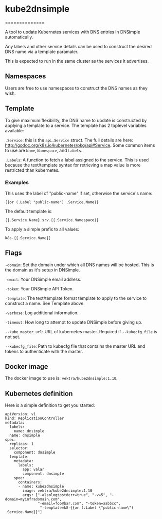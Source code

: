 # kube2dnsimple
==============

A tool to update Kubernetes services with DNS entries in DNSimple automatically.

Any labels and other service details can be used to construct the desired
DNS name via a template paramater.

This is expected to run in the same cluster as the services it advertises.

## Namespaces

Users are free to use namespaces to construct the DNS names as they wish.

## Template

To give maximum flexibility, the DNS name to update is constructed by applying
a template to a service. The template has 2 toplevel variables available:

`.Service`: this is the `api.Service` struct. The full details are here: http://godoc.org/k8s.io/kubernetes/pkg/api#Service. Some common items to use are `Name`, `Namespace`, and `Labels`.

`.Labels`: A function to fetch a label assigned to the service. This is used because the text/template syntax for retrieving a map value is more restricted than kubernetes.

### Examples

This uses the label of "public-name" if set, otherwise the service's name:

`{{or (.Label "public-name") .Service.Name}}`

The default template is:

`{{.Service.Name}.srv.{{.Service.Namespace}}`

To apply a simple prefix to all values:

`k8s-{{.Service.Name}}`


## Flags

`-domain`: Set the domain under which all DNS names will be hosted. This is
the domain as it's setup in DNSimple.

`-email`: Your DNSimple email address.

`-token`: Your DNSimple API Token.

`-template`: The text/template format template to apply to the service to
construct a name. See Template above.

`-verbose`: Log additional information.

`-timeout`: How long to attempt to update DNSimple before giving up.

`--kube_master_url`: URL of kubernetes master. Required if `--kubecfg_file` is not set.

`--kubecfg_file`: Path to kubecfg file that contains the master URL and tokens to authenticate with the master.

## Docker image

The docker image to use is: `vektra/kube2dnsimple:1.10`.

## Kubernetes definition

Here is a simple definition to get you started:

```
apiVersion: v1
kind: ReplicationController
metadata:
  labels:
    name: dnsimple
  name: dnsimple
spec:
  replicas: 1
  selector:
    component: dnsimple
  template:
    metadata:
      labels:
        app: valar
        component: dnsimple
    spec:
      containers:
      - name: kube2dnsimple
        image: vektra/kube2dnsimple:1.10
        args: ["-alsologtostderr=true", "-v=5", "-domain=myinfradomain.com",
               "-email=foo@bar.com", "-token=aabbcc",
                "-template=k8-{{or (.Label \"public-name\") .Service.Name}}"]
```

